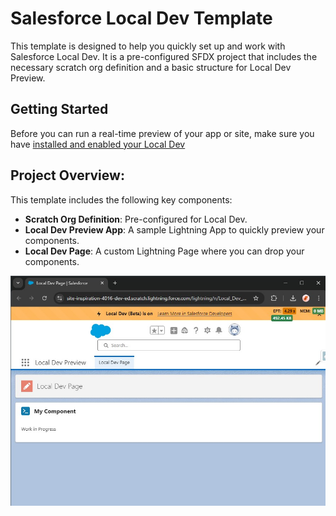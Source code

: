 # Salesforce Local Dev Template
This template is designed to help you quickly set up and work with Salesforce Local Dev. It is a pre-configured SFDX project that includes the necessary scratch org definition and a basic structure for Local Dev Preview.

## Getting Started
Before you can run a real-time preview of your app or site, make sure you have [installed and enabled your Local Dev](https://developer.salesforce.com/docs/platform/lwc/guide/get-started-test-components.html)

## Project Overview:
This template includes the following key components:
* **Scratch Org Definition**: Pre-configured for Local Dev.
* **Local Dev Preview App**: A sample Lightning App to quickly preview your components.
* **Local Dev Page**: A custom Lightning Page where you can drop your components.

  
![alt text](https://github.com/sasidhar-chavva/salesforce-local-dev-template/blob/master/Sample_Snippet.jpg)
